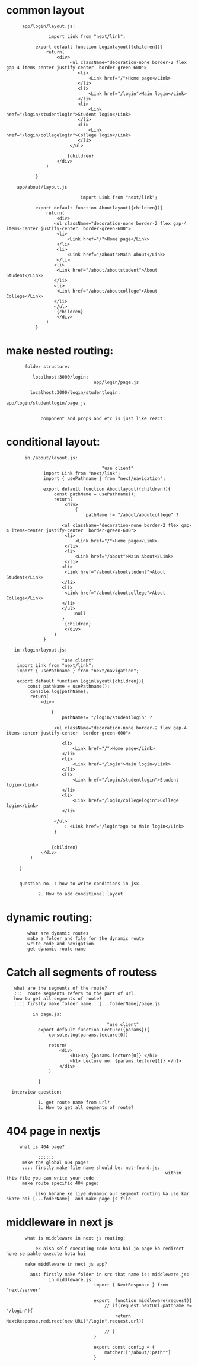 # common layout
  
          app/login/layout.js:

                    import Link from "next/link";

               export default function Loginlayout({children}){
                   return(
                       <div>
                            <ul className="decoration-none border-2 flex gap-4 items-center justify-center  border-green-600">
                               <li>
                                   <Link href="/">Home page</Link>
                               </li>
                               <li>
                                   <Link href="/login">Main login</Link>
                               </li>
                               <li>
                                   <Link href="/login/studentlogin">Student login</Link>
                               </li>
                               <li>
                                   <Link href="/login/collegelogin">College login</Link>
                               </li>
                            </ul>
               
                           {children}
                       </div>
                   )
               
               }  

        app/about/layout.js

                                import Link from "next/link";
               
               export default function Aboutlayout({children}){
                   return(
                       <div>
                      <ul className="decoration-none border-2 flex gap-4 items-center justify-center  border-green-600">
                       <li>
                           <Link href="/">Home page</Link>
                       </li>
                       <li>
                           <Link href="/about">Main About</Link>
                       </li>
                      <li>
                       <Link href="/about/aboutstudent">About Student</Link>
                      </li>
                      <li>
                       <Link href="/about/aboutcollege">About College</Link>
                      </li>
                      </ul>
                       {children}
                       </div>
                   )
               }

# make nested routing:


           folder structure:
               
              localhost:3000/login:
                                     app/login/page.js

             localhost:3000/login/studentlogin:
                                                app/login/studentlogin/page.js


                 component and props and etc is just like react:
# conditional layout:

           in /about/layout.js:

                                        "use client"
                  import Link from "next/link";
                  import { usePathname } from "next/navigation";
                  
                  export default function Aboutlayout({children}){
                      const pathName = usePathname();
                      return(
                          <div>
                              {
                                  pathName != "/about/aboutcollege" ?
                  
                         <ul className="decoration-none border-2 flex gap-4 items-center justify-center  border-green-600">
                          <li>
                              <Link href="/">Home page</Link>
                          </li>
                          <li>
                              <Link href="/about">Main About</Link>
                          </li>
                         <li>
                          <Link href="/about/aboutstudent">About Student</Link>
                         </li>
                         <li>
                          <Link href="/about/aboutcollege">About College</Link>
                         </li>
                         </ul>
                             :null
                         }
                          {children}
                          </div>
                      )
                  }

       in /login/layout.js:

                         "use client"
        import Link from "next/link";
        import { usePathname } from "next/navigation";
        
        export default function Loginlayout({children}){
            const pathName = usePathname();
             console.log(pathName);
             return(
                 <div>
                     
                     {
                         pathName!= "/login/studentlogin" ?
                         
                      <ul className="decoration-none border-2 flex gap-4 items-center justify-center  border-green-600">
                       
                         <li>
                             <Link href="/">Home page</Link>
                         </li>
                         <li>
                             <Link href="/login">Main login</Link>
                         </li>
                         <li>
                             <Link href="/login/studentlogin">Student login</Link>
                         </li>
                         <li>
                             <Link href="/login/collegelogin">College login</Link>
                         </li>
                         
                      </ul>
                          : <Link href="/login">go to Main login</Link>
                      }
                     
         
                     {children}
                 </div>
             )
         
         }         


         question no. : how to write conditions in jsx.

                2. How to add conditional layout

 # dynamic routing:

            what are dynamic routes
            make a folder and file for the dynamic route
            write code and navigation
            get dynamic route name

            
 # Catch all segments of routess

       what are the segments of the route?
       :::  route segments refers to the part of url.
       how to get all segments of route?
       :::: firstly make folder name : [...folderName]/page.js

              in page.js: 
                          
                                          "use client"
                export default function Lecture({params}){
                    console.log(params.lecture[0])
                
                    return(
                        <div>
                            <h1>Day {params.lecture[0]} </h1>
                            <h1> Lecture no: {params.lecture[1]} </h1>
                        </div>
                    )
                
                }

      interview question:

                1. get route name from url?
                2. How to get all segments of route?

         
# 404 page in nextjs

         what is 404 page?

                :::::: 
          make the global 404 page?
          :::: firstly make file name should be: not-found.js:
                                                                within this file you can write your code
          make route specific 404 page:

               isko banane ke liye dynamic aur segment routing ka use kar skate hai [...foderName]  and make page.js file 

# middleware in next js

           what is middleware in next js routing:
              
               ek aisa self executing code hota hai jo page ko redirect hone se pahle execute hota hai

           make middleware in next js app?

             ans: firstly make folder in src that name is: middleware.js:
                    in middleware.js:
                                     import { NextResponse } from "next/server"
                                     
                                     export  function middleware(request){
                                         // if(request.nextUrl.pathname != "/login"){
                                             return NextResponse.redirect(new URL("/login",request.url))
                                     
                                         // }
                                     }
                                     
                                     export const config = {
                                         matcher:["/about/:path*"]
                                     }



